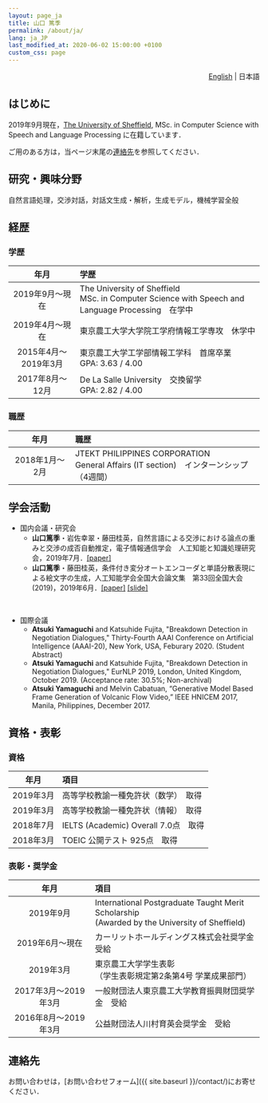 ```yaml
---
layout: page_ja
title: 山口 篤季
permalink: /about/ja/
lang: ja_JP
last_modified_at: 2020-06-02 15:00:00 +0100
custom_css: page
---
```

<div style="text-align: right;"><i class="fas fa-language" style="padding: 0 4px 0 0;"></i><a href="../">English</a> | 日本語</div>

## はじめに

2019年9月現在，[The University of Sheffield](https://www.sheffield.ac.uk/), MSc. in Computer Science with Speech and Language Processing に在籍しています．  

ご用のある方は，当ページ末尾の[連絡先](#連絡先)を参照してください．

## 研究・興味分野

自然言語処理，交渉対話，対話文生成・解析，生成モデル，機械学習全般

## 経歴
### 学歴  

|年月|学歴|
|:-:|:-|
|2019年9月〜現在|The University of Sheffield<br />MSc. in Computer Science with Speech and Language Processing　在学中|
|2019年4月〜現在|東京農工大学大学院工学府情報工学専攻　休学中|
|2015年4月〜2019年3月|東京農工大学工学部情報工学科　首席卒業  <br /> GPA: 3.63 / 4.00|
|2017年8月〜12月|De La Salle University　交換留学 <br /> GPA: 2.82 / 4.00|

### 職歴

|年月|職歴|
|:-:|:-|
|2018年1月〜2月|JTEKT PHILIPPINES CORPORATION<br /> General Affairs (IT section)　インターンシップ（4週間）|

## 学会活動

* 国内会議・研究会
    * **山口篤季**・岩佐幸翠・藤田桂英，自然言語による交渉における論点の重みと交渉の成否自動推定，電子情報通信学会　人工知能と知識処理研究会，2019年7月．[\[paper\]](https://www.ieice.org/ken/paper/20190722c1oR/)
    * **山口篤季**・藤田桂英，条件付き変分オートエンコーダと単語分散表現による絵文字の生成，人工知能学会全国大会論文集　第33回全国大会(2019)，2019年6月．[\[paper\]](https://confit.atlas.jp/guide/event-img/jsai2019/2L4-J-9-04/public/pdf?type=in) [\[slide\]](https://www.slideshare.net/AtsukiYamaguchi1/jsai2019-148918796)  
<br />

* 国際会議
    * **Atsuki Yamaguchi** and Katsuhide Fujita, "Breakdown Detection in Negotiation Dialogues," Thirty-Fourth AAAI Conference on Artificial Intelligence (AAAI-20), New York, USA, Feburary 2020. (Student Abstract)
    * **Atsuki Yamaguchi** and Katsuhide Fujita, "Breakdown Detection in Negotiation Dialogues," EurNLP 2019, London, United Kingdom, October 2019. (Acceptance rate: 30.5%; Non-archival)  
    * **Atsuki Yamaguchi** and Melvin Cabatuan, “Generative Model Based Frame Generation of Volcanic Flow Video,” IEEE HNICEM 2017, Manila, Philippines, December 2017.


## 資格・表彰
### 資格

|年月|項目|
|:-:|:-|
|2019年3月|高等学校教諭一種免許状（数学）　取得|
|2019年3月|高等学校教諭一種免許状（情報）　取得|
|2018年7月|IELTS (Academic) Overall 7.0点　取得|
|2018年3月|TOEIC 公開テスト 925点　取得|

### 表彰・奨学金

|年月|項目|
|:-:|:-|
|2019年9月|International Postgraduate Taught Merit Scholarship <br /> (Awarded by the University of Sheffield)|
|2019年6月〜現在|カーリットホールディングス株式会社奨学金　受給|
|2019年3月|東京農工大学学生表彰 <br />（学生表彰規定第2条第4号 学業成果部門）|
|2017年3月〜2019年3月|一般財団法人東京農工大学教育振興財団奨学金　受給|
|2016年8月〜2019年3月|公益財団法人川村育英会奨学金　受給|

## 連絡先

お問い合わせは，[お問い合わせフォーム]({{ site.baseurl }}/contact/)にお寄せください．
